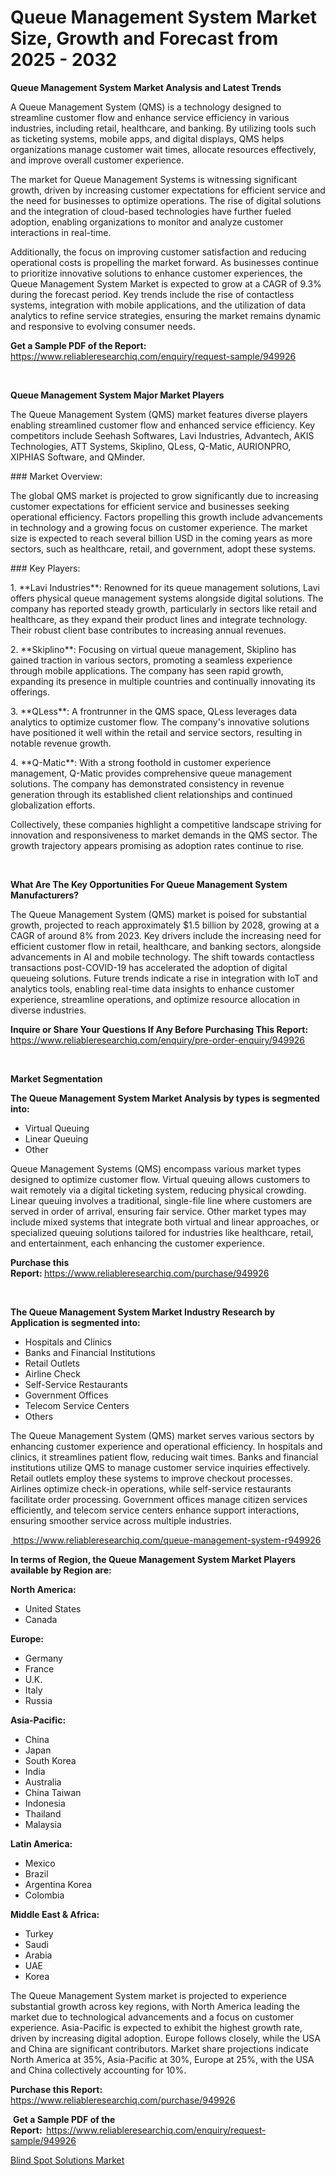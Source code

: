 <p><h1>Queue Management System Market Size, Growth and Forecast from 2025 - 2032</h1></p><p><strong>Queue Management System Market Analysis and Latest Trends</strong></p>
<p><p>A Queue Management System (QMS) is a technology designed to streamline customer flow and enhance service efficiency in various industries, including retail, healthcare, and banking. By utilizing tools such as ticketing systems, mobile apps, and digital displays, QMS helps organizations manage customer wait times, allocate resources effectively, and improve overall customer experience. </p><p>The market for Queue Management Systems is witnessing significant growth, driven by increasing customer expectations for efficient service and the need for businesses to optimize operations. The rise of digital solutions and the integration of cloud-based technologies have further fueled adoption, enabling organizations to monitor and analyze customer interactions in real-time. </p><p>Additionally, the focus on improving customer satisfaction and reducing operational costs is propelling the market forward. As businesses continue to prioritize innovative solutions to enhance customer experiences, the Queue Management System Market is expected to grow at a CAGR of 9.3% during the forecast period. Key trends include the rise of contactless systems, integration with mobile applications, and the utilization of data analytics to refine service strategies, ensuring the market remains dynamic and responsive to evolving consumer needs.</p></p>
<p><strong>Get a Sample PDF of the Report:&nbsp;</strong> <a href="https://www.reliableresearchiq.com/enquiry/request-sample/949926?utm_campaign=2456&utm_medium=2&utm_source=Github&utm_content=ia&utm_term=05032025&utm_id=queue-management-system">https://www.reliableresearchiq.com/enquiry/request-sample/949926</a></p>
<p>&nbsp;</p>
<p><strong>Queue Management System Major Market Players</strong></p>
<p><p>The Queue Management System (QMS) market features diverse players enabling streamlined customer flow and enhanced service efficiency. Key competitors include Seehash Softwares, Lavi Industries, Advantech, AKIS Technologies, ATT Systems, Skiplino, QLess, Q-Matic, AURIONPRO, XIPHIAS Software, and QMinder.</p><p>### Market Overview:</p><p>The global QMS market is projected to grow significantly due to increasing customer expectations for efficient service and businesses seeking operational efficiency. Factors propelling this growth include advancements in technology and a growing focus on customer experience. The market size is expected to reach several billion USD in the coming years as more sectors, such as healthcare, retail, and government, adopt these systems.</p><p>### Key Players:</p><p>1. **Lavi Industries**: Renowned for its queue management solutions, Lavi offers physical queue management systems alongside digital solutions. The company has reported steady growth, particularly in sectors like retail and healthcare, as they expand their product lines and integrate technology. Their robust client base contributes to increasing annual revenues.</p><p>2. **Skiplino**: Focusing on virtual queue management, Skiplino has gained traction in various sectors, promoting a seamless experience through mobile applications. The company has seen rapid growth, expanding its presence in multiple countries and continually innovating its offerings.</p><p>3. **QLess**: A frontrunner in the QMS space, QLess leverages data analytics to optimize customer flow. The company's innovative solutions have positioned it well within the retail and service sectors, resulting in notable revenue growth.</p><p>4. **Q-Matic**: With a strong foothold in customer experience management, Q-Matic provides comprehensive queue management solutions. The company has demonstrated consistency in revenue generation through its established client relationships and continued globalization efforts.</p><p>Collectively, these companies highlight a competitive landscape striving for innovation and responsiveness to market demands in the QMS sector. The growth trajectory appears promising as adoption rates continue to rise.</p></p>
<p>&nbsp;</p>
<p><strong>What Are The Key Opportunities For Queue Management System Manufacturers?</strong></p>
<p><p>The Queue Management System (QMS) market is poised for substantial growth, projected to reach approximately $1.5 billion by 2028, growing at a CAGR of around 8% from 2023. Key drivers include the increasing need for efficient customer flow in retail, healthcare, and banking sectors, alongside advancements in AI and mobile technology. The shift towards contactless transactions post-COVID-19 has accelerated the adoption of digital queueing solutions. Future trends indicate a rise in integration with IoT and analytics tools, enabling real-time data insights to enhance customer experience, streamline operations, and optimize resource allocation in diverse industries.</p></p>
<p><strong>Inquire or Share Your Questions If Any Before Purchasing This Report:</strong> <a href="https://www.reliableresearchiq.com/enquiry/pre-order-enquiry/949926?utm_campaign=2456&utm_medium=2&utm_source=Github&utm_content=ia&utm_term=05032025&utm_id=queue-management-system">https://www.reliableresearchiq.com/enquiry/pre-order-enquiry/949926</a></p>
<p>&nbsp;</p>
<p><strong>Market Segmentation</strong></p>
<p><strong>The Queue Management System Market Analysis by types is segmented into:</strong></p>
<p><ul><li>Virtual Queuing</li><li>Linear Queuing</li><li>Other</li></ul></p>
<p><p>Queue Management Systems (QMS) encompass various market types designed to optimize customer flow. Virtual queuing allows customers to wait remotely via a digital ticketing system, reducing physical crowding. Linear queuing involves a traditional, single-file line where customers are served in order of arrival, ensuring fair service. Other market types may include mixed systems that integrate both virtual and linear approaches, or specialized queuing solutions tailored for industries like healthcare, retail, and entertainment, each enhancing the customer experience.</p></p>
<p><strong>Purchase this Report:&nbsp;</strong><a href="https://www.reliableresearchiq.com/purchase/949926?utm_campaign=2456&utm_medium=2&utm_source=Github&utm_content=ia&utm_term=05032025&utm_id=queue-management-system">https://www.reliableresearchiq.com/purchase/949926</a></p>
<p>&nbsp;</p>
<p><strong>The Queue Management System Market Industry Research by Application is segmented into:</strong></p>
<p><ul><li>Hospitals and Clinics</li><li>Banks and Financial Institutions</li><li>Retail Outlets</li><li>Airline Check</li><li>Self-Service Restaurants</li><li>Government Offices</li><li>Telecom Service Centers</li><li>Others</li></ul></p>
<p><p>The Queue Management System (QMS) market serves various sectors by enhancing customer experience and operational efficiency. In hospitals and clinics, it streamlines patient flow, reducing wait times. Banks and financial institutions utilize QMS to manage customer service inquiries effectively. Retail outlets employ these systems to improve checkout processes. Airlines optimize check-in operations, while self-service restaurants facilitate order processing. Government offices manage citizen services efficiently, and telecom service centers enhance support interactions, ensuring smoother service across multiple industries.</p></p>
<p><a href="https://www.reliableresearchiq.com/queue-management-system-r949926?utm_campaign=2456&utm_medium=2&utm_source=Github&utm_content=ia&utm_term=05032025&utm_id=queue-management-system">&nbsp;https://www.reliableresearchiq.com/queue-management-system-r949926</a></p>
<p><strong>In terms of Region, the Queue Management System Market Players available by Region are:</strong></p>
<p>
    <p> <strong> North America: </strong>
        <ul>
            <li>United States</li>
            <li>Canada</li>
        </ul>
        </p> 
    <p> <strong> Europe: </strong>
        <ul>
            <li>Germany</li>
            <li>France</li>
            <li>U.K.</li>
            <li>Italy</li>
            <li>Russia</li>
        </ul>
        </p> 
    <p> <strong> Asia-Pacific: </strong>
        <ul>
            <li>China</li>
            <li>Japan</li>
            <li>South Korea</li>
            <li>India</li>
            <li>Australia</li>
            <li>China Taiwan</li>
            <li>Indonesia</li>
            <li>Thailand</li>
            <li>Malaysia</li>
        </ul>
        </p> 
    <p> <strong> Latin America: </strong>
        <ul>
            <li>Mexico</li>
            <li>Brazil</li>
            <li>Argentina Korea</li>
            <li>Colombia</li>
        </ul>
        </p> 
    <p> <strong> Middle East & Africa: </strong>
        <ul>
            <li>Turkey</li>
            <li>Saudi</li>
            <li>Arabia</li>
            <li>UAE</li>
            <li>Korea</li>
        </ul>
    </p>
    </p>
<p><p>The Queue Management System market is projected to experience substantial growth across key regions, with North America leading the market due to technological advancements and a focus on customer experience. Asia-Pacific is expected to exhibit the highest growth rate, driven by increasing digital adoption. Europe follows closely, while the USA and China are significant contributors. Market share projections indicate North America at 35%, Asia-Pacific at 30%, Europe at 25%, with the USA and China collectively accounting for 10%.</p></p>
<p><strong>Purchase this Report: </strong><a href="https://www.reliableresearchiq.com/purchase/949926?utm_campaign=2456&utm_medium=2&utm_source=Github&utm_content=ia&utm_term=05032025&utm_id=queue-management-system">https://www.reliableresearchiq.com/purchase/949926</a></p>
<p>&nbsp;<strong>Get a Sample PDF of the Report:&nbsp;&nbsp;</strong><a href="https://www.reliableresearchiq.com/enquiry/request-sample/949926?utm_campaign=2456&utm_medium=2&utm_source=Github&utm_content=ia&utm_term=05032025&utm_id=queue-management-system">https://www.reliableresearchiq.com/enquiry/request-sample/949926</a></p>
<p><strong></strong></p>
<p><p><a href="https://github.com/oslieselotte2192/Market-Research-Report-List-1/blob/main/blind-spot-solutions-market.md?utm_campaign=2456&utm_medium=2&utm_source=Github&utm_content=ia&utm_term=05032025&utm_id=queue-management-system">Blind Spot Solutions Market</a></p></p>